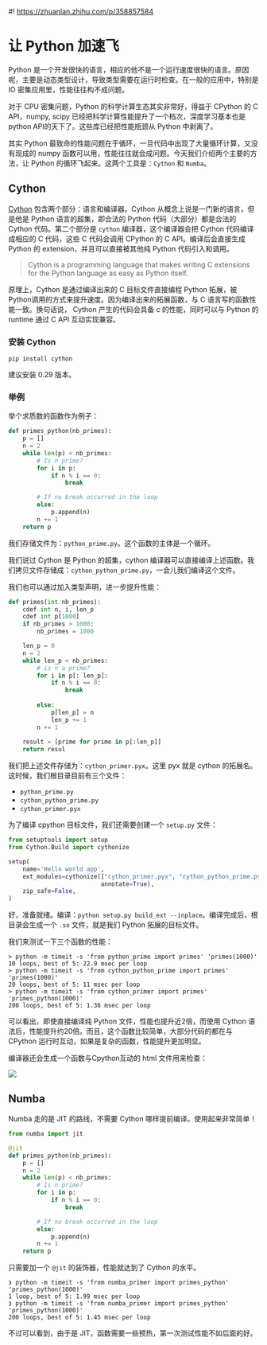 #! https://zhuanlan.zhihu.com/p/358857584
# 让 Python 加速飞

Python 是一个开发很快的语言，相应的他不是一个运行速度很快的语言。原因呢，主要是动态类型设计，导致类型需要在运行时检查。在一般的应用中，特别是 IO 密集应用里，性能往往构不成问题。

对于 CPU 密集问题，Python 的科学计算生态其实非常好，得益于 CPython 的 C API，numpy, scipy 已经把科学计算性能提升了一个档次，深度学习基本也是python API的天下了。这些库已经把性能瓶颈从 Python 中剥离了。

其实 Python 最致命的性能问题在于循环，一旦代码中出现了大量循环计算，又没有现成的 numpy 函数可以用，性能往往就会成问题。今天我们介绍两个主要的方法，让 Python 的循环飞起来。这两个工具是：`Cython` 和 `Numba`。

## Cython

[Cython](https://cython.org/) 包含两个部分：语言和编译器。Cython 从概念上说是一门新的语言，但是他是 Python 语言的超集，即合法的 Python 代码（大部分）都是合法的 Cython 代码。第二个部分是 `cython` 编译器，这个编译器会把 Cython 代码编译成相应的 C 代码，这些 C 代码会调用 CPython 的 C API。编译后会直接生成 Python 的 extension，并且可以直接被其他纯 Python 代码引入和调用。

> Cython is a programming language that makes writing C extensions for the Python language as easy as Python itself.

原理上，Cython 是通过编译出来的 C 目标文件直接编程 Python 拓展，被Python调用的方式来提升速度。因为编译出来的拓展函数，与 C 语言写的函数性能一致。换句话说， Cython 产生的代码会具备 c 的性能，同时可以与 Python 的 runtime 通过 C API 互动实现兼容。

### 安装 Cython

`pip install cython`

建议安装 0.29 版本。

### 举例

举个求质数的函数作为例子：

```python
def primes_python(nb_primes):
    p = []
    n = 2
    while len(p) < nb_primes:
        # Is n prime?
        for i in p:
            if n % i == 0:
                break

        # If no break occurred in the loop
        else:
            p.append(n)
        n += 1
    return p
```

我们存储文件为：`python_prime.py`。这个函数的主体是一个循环。

我们说过 Cython 是 Python 的超集，cython 编译器可以直接编译上述函数。我们拷贝文件存储成：`cython_python_prime.py`，一会儿我们编译这个文件。

我们也可以通过加入类型声明，进一步提升性能：

```python 
def primes(int nb_primes):
    cdef int n, i, len_p
    cdef int p[1000]
    if nb_primes > 1000:
        nb_primes = 1000

    len_p = 0
    n = 2
    while len_p < nb_primes:
        # is n a prime?
        for i in p[: len_p]:
            if n % i == 0:
                break
        
        else:
            p[len_p] = n 
            len_p += 1
        n += 1
    
    result = [prime for prime in p[:len_p]]
    return resul
```

我们把上述文件存储为：`cython_primer.pyx`。这里 pyx 就是 cython 的拓展名。这时候，我们根目录目前有三个文件：

- `python_prime.py`
- `cython_python_prime.py`
- `cython_primer.pyx`

为了编译 cpython 目标文件，我们还需要创建一个 `setup.py` 文件：

```python
from setuptools import setup
from Cython.Build import cythonize

setup(
    name='Hello world app',
    ext_modules=cythonize(["cython_primer.pyx", "cython_python_prime.py"],
                          annotate=True),
    zip_safe=False,
)
```

好，准备就绪。编译：`python setup.py build_ext --inplace`。编译完成后，根目录会生成一个 `.so` 文件，就是我们 Python 拓展的目标文件。

我们来测试一下三个函数的性能：

```
> python -m timeit -s 'from python_prime import primes' 'primes(1000)'
10 loops, best of 5: 22.9 msec per loop
> python -m timeit -s 'from cython_python_prime import primes' 'primes(1000)'
20 loops, best of 5: 11 msec per loop
> python -m timeit -s 'from cython_primer import primes' 'primes_python(1000)'
200 loops, best of 5: 1.36 msec per loop
```

可以看出，即使直接编译纯 Python 文件，性能也提升近2倍，而使用 Cython 语法后，性能提升约20倍。而且，这个函数比较简单，大部分代码的都在与 CPython 运行时互动，如果是复杂的函数，性能提升更加明显。

编译器还会生成一个函数与Cpython互动的 html 文件用来检查：

![](https://i.imgur.com/n1GILGd.png)

## Numba

Numba 走的是 JIT 的路线，不需要 Cython 哪样提前编译。使用起来非常简单！

```python 
from numba import jit

@jit
def primes_python(nb_primes):
    p = []
    n = 2
    while len(p) < nb_primes:
        # Is n prime?
        for i in p:
            if n % i == 0:
                break

        # If no break occurred in the loop
        else:
            p.append(n)
        n += 1
    return p
```

只需要加一个 `@jit` 的装饰器，性能就达到了 Cython 的水平。

```
❯ python -m timeit -s 'from numba_primer import primes_python' 'primes_python(1000)'
1 loop, best of 5: 1.99 msec per loop
❯ python -m timeit -s 'from numba_primer import primes_python' 'primes_python(1000)'
200 loops, best of 5: 1.45 msec per loop
```

不过可以看到，由于是 JIT，函数需要一些预热，第一次测试性能不如后面的好。

